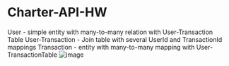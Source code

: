 # Charter-API-HW


User - simple entity with many-to-many relation with User-Transaction Table
User-Transaction - Join table with several UserId and TransactionId mappings
Transaction - entity with many-to-many mapping with User-TransactionTable
![image](https://user-images.githubusercontent.com/44418218/199067181-49cd9ff8-3822-428b-8591-35bfe2b5c727.png)

